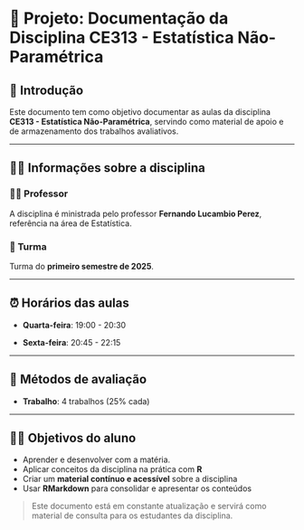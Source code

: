 # 📘 Projeto: Documentação da Disciplina CE313 - Estatística Não-Paramétrica
## 🧭 Introdução

Este documento tem como objetivo documentar as aulas da disciplina **CE313 - Estatística Não-Paramétrica**, servindo como material de apoio e de armazenamento dos trabalhos avaliativos.

---

## 🧑‍🏫 Informações sobre a disciplina

### 👨‍🏫 Professor

A disciplina é ministrada pelo professor **Fernando Lucambio Perez**, referência na área de Estatística.

### 📍 Turma

Turma do **primeiro semestre de 2025**.

---

## ⏰ Horários das aulas

- **Quarta-feira**: 19:00 - 20:30  

- **Sexta-feira**: 20:45 - 22:15 

---

## 📝 Métodos de avaliação

- **Trabalho**: 4 trabalhos (25% cada)

---

## 🧑‍🎓 Objetivos do aluno

- Aprender e desenvolver com a matéria.  
- Aplicar conceitos da disciplina na prática com **R**  
- Criar um **material contínuo e acessível** sobre a disciplina  
- Usar **RMarkdown** para consolidar e apresentar os conteúdos


> Este documento está em constante atualização e servirá como material de consulta para os estudantes da disciplina.
